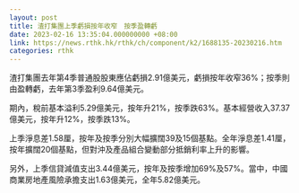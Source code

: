 ```yaml
---
layout: post
title: 渣打集團上季虧損按年收窄　按季盈轉虧
date: 2023-02-16 13:35:04.000000000 +08:00
link: https://news.rthk.hk/rthk/ch/component/k2/1688135-20230216.htm
categories: rthk
---
```


渣打集團去年第4季普通股股東應佔虧損2.91億美元，虧損按年收窄36%；按季則由盈轉虧，去年第3季盈利9.64億美元。

期內，稅前基本溢利5.29億美元，按年升21%，按季跌63%。基本經營收入37.37億美元，按年升12%，按季跌13%。

上季淨息差1.58厘，按年及按季分別大幅擴闊39及15個基點。全年淨息差1.41厘，按年擴闊20個基點，但對沖及產品組合變動部分抵銷利率上升的影響。

另外，上季信貸減值支出3.44億美元，按年及按季增加69%及57%。當中，中國商業房地產風險承擔支出1.63億美元，全年5.82億美元。
